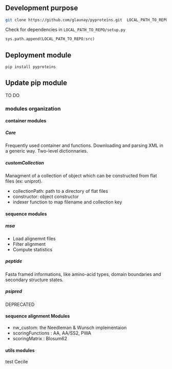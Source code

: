 

#


## Development purpose

```sh
git clone https://github.com/glaunay/pyproteins.git  LOCAL_PATH_TO_REPO
```

Check for dependencies in `LOCAL_PATH_TO_REPO/setup.py`

```python
sys.path.append(LOCAL_PATH_TO_REPO/src)
```

## Deployment module

```sh
pip install pyproteins
```

## Update pip module
 TO DO

### modules organization

#### container modules

##### Core
Frequently used container and functions.
Downloading and parsing XML in a generic way.
Two-level dictionnaries.

##### customCollection

Managment of a collection of object which can be constructed from flat files (ex: uniprot).

* collectionPath: path to a directory of flat files
* constructor: object constructor
* indexer function to map filename and collection key

#### sequence modules

##### msa

* Load alignemnt files
* Filter alignment
* Compute statistics

##### peptide
Fasta framed informations, like amino-acid types, domain boundaries and secondary structure states.

##### psipred
DEPRECATED

#### sequence alignment Modules

* nw_custom: the Needleman & Wunsch implementaion
* scoringFunctions : AA, AA/SS2, PWA
* scoringMatrix : Blosum62

#### utils modules

test Cecile
